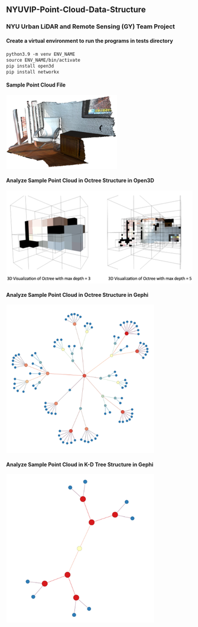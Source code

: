 ## NYUVIP-Point-Cloud-Data-Structure
### NYU Urban LiDAR and Remote Sensing (GY) Team Project

#### Create a virtual environment to run the programs in tests directory
```
python3.9 -m venv ENV_NAME
source ENV_NAME/bin/activate
pip install open3d
pip install networkx
```

#### Sample Point Cloud File
<img src="images/sample_data.png" width="300" height="200">

#### Analyze Sample Point Cloud in Octree Structure in Open3D
<img src="images/test0_octree.png" width="550" height="250">

#### Analyze Sample Point Cloud in Octree Structure in Gephi
<img src="images/test2_gephi_octree.png" width="400" height="400">

#### Analyze Sample Point Cloud in K-D Tree Structure in Gephi
<img src="images/test2_gephi_kdtree.png" width="400" height="400">